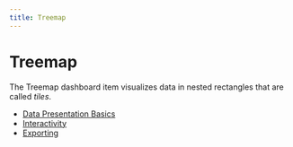 ```yaml
---
title: Treemap
---
```

# Treemap
The Treemap dashboard item visualizes data in nested rectangles that are called _tiles_.
* [Data Presentation Basics](treemap/data-presentation-basics.md)
* [Interactivity](treemap/interactivity.md)
* [Exporting](treemap/exporting.md)